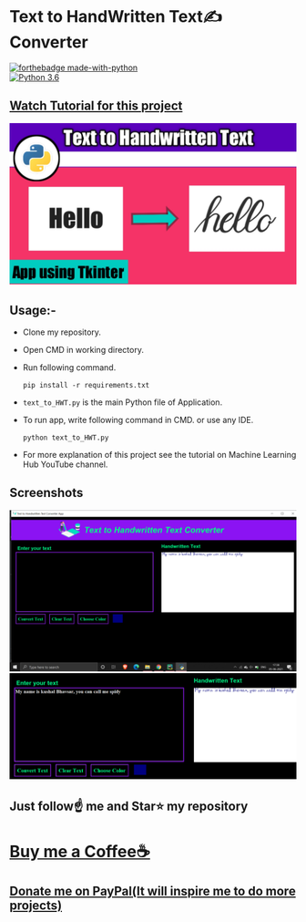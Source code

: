# Text to HandWritten Text✍️ Converter

[![forthebadge made-with-python](http://ForTheBadge.com/images/badges/made-with-python.svg)](https://www.python.org/)                 
[![Python 3.6](https://img.shields.io/badge/python-3.6-blue.svg)](https://www.python.org/downloads/release/python-360/)   

## [Watch Tutorial for this project](https://youtu.be/5xFwEE3OsVk)
<img src="https://github.com/Spidy20/Text_to_Handwritten_Text_Converter/blob/master/yt_thumb.jpg">

## Usage:-

- Clone my repository.
- Open CMD in working directory.
- Run following command.

  ```
  pip install -r requirements.txt
  ```
- `text_to_HWT.py` is the main Python file of Application. 
- To run app, write following command in CMD. or use any IDE.

  ```
  python text_to_HWT.py
  ```

- For more explanation of this project see the tutorial on Machine Learning Hub YouTube channel.

## Screenshots

<img src="https://github.com/Spidy20/Text_to_Handwritten_Text_Converter/blob/master/t1.png">
<img src="https://github.com/Spidy20/Text_to_Handwritten_Text_Converter/blob/master/t2.PNG">


## Just follow☝️ me and Star⭐ my repository 

# [Buy me a Coffee☕](https://www.buymeacoffee.com/spidy20)
## [Donate me on PayPal(It will inspire me to do more projects)](https://www.paypal.me/spidy1820)
